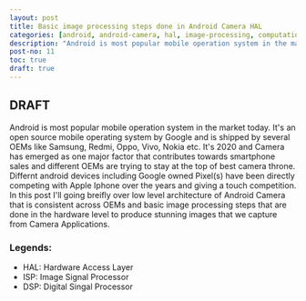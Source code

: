 ```yaml
---
layout: post
title: Basic image processing steps done in Android Camera HAL
categories: [android, android-camera, hal, image-processing, computational-photograhpy]
description: "Android is most popular mobile operation system in the market today. It's an open source mobile operating system by Google and is shipped by several OEMs like Samsung, Redmi, Oppo, Vivo, Nokia etc. It's 2020 and Camera has emerged as one major factor that contributes towards smartphone sales and different OEMs are trying to stay at the top of best camera throne. Differnt android devices including Google owned Pixel(s) have been directly competing with Apple Iphone over the years and giving a touch competition. In this post I'll going breifly over low level architecture of Android Camera that is consistent across OEMs and basic image processing steps that are done in the hardware level to produce stunning images that we capture from Camera Applications."
post-no: 11
toc: true
draft: true
---
```


## DRAFT

Android is most popular mobile operation system in the market today. It's an open source mobile operating system by Google and is shipped by several OEMs like Samsung, Redmi, Oppo, Vivo, Nokia etc. It's 2020 and Camera has emerged as one major factor that contributes towards smartphone sales and different OEMs are trying to stay at the top of best camera throne. Differnt android devices including Google owned Pixel(s) have been directly competing with Apple Iphone over the years and giving a touch competition. In this post I'll going breifly over low level architecture of Android Camera that is consistent across OEMs and basic image processing steps that are done in the hardware level to produce stunning images that we capture from Camera Applications.

### Legends:
 - HAL: Hardware Access Layer
 - ISP: Image Signal Processor
 - DSP: Digital Singal Processor
